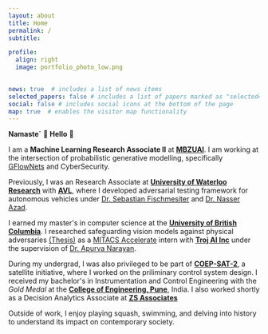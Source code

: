 ```yaml
---
layout: about
title: Home
permalink: /
subtitle:

profile:
  align: right
  image: portfolio_photo_low.png
    

news: true  # includes a list of news items
selected_papers: false # includes a list of papers marked as "selected={true}"
social: false # includes social icons at the bottom of the page
map: true  # enables the visitor map functionality
---
```


**Namaste`** 🙏 **Hello** 👋

I am a **Machine Learning Research Associate II** at **[MBZUAI](https://mbzuai.ac.ae/)**. I am working at the intersection of probabilistic generative modelling, specifically [GFlowNets](https://yoshuabengio.org/2022/03/05/generative-flow-networks/) and CyberSecurity. 

Previously, I was an Research Associate at **[University of Waterloo Research](https://uwaterloo.ca/autonomous-vehicle-research-intelligence-lab/)** with **[AVL](https://www.avl.com/en)**, where I developed adversarial testing framework for autonomous vehicles under [Dr. Sebastian Fischmesiter](https://www.linkedin.com/in/sfischmeister?originalSubdomain=ca) and [Dr. Nasser Azad](https://uwaterloo.ca/systems-design-engineering/profile/nlashgar). 

I earned my master's in computer science at the **[University of British Columbia](https://www.ubc.ca/)**. I researched safeguarding vision models against physical adversaries [(Thesis)](https://open.library.ubc.ca/soa/cIRcle/collections/ubctheses/24/items/1.0435778?o=0) as a [MITACS Accelerate](https://www.mitacs.ca/en/programs/accelerate) intern with **[Troj AI Inc](https://troj.ai/)** under the supervision of [Dr. Apurva Narayan](https://a-narayan.github.io/).

During my undergrad, I was also privileged to be part of **[COEP-SAT-2](https://en.wikipedia.org/wiki/Swayam)**, a satellite initiative, where I worked on the priliminary control system design. I received my bachelor's in Instrumentation and Control Engineering with the *Gold Medal* at the **[College of Engineering, Pune](https://www.coep.org.in/)**, India. I also worked shortly as a Decision Analytics Associate at **[ZS Associates](https://www.zs.com/)**

Outside of work, I enjoy playing squash, swimming, and delving into history to understand its impact on contemporary society.
